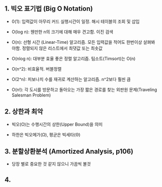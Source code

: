 ## 1. 빅오 표기법 (Big O Notation)

- 0(1): 입력값이 아무리 커드 실행시간이 일정. 해시 테이블의 조회 및 삽입

- O(log n): 웬만한 n의 크기에 대해 매우 견고함. 이진 검색

- O(n): 선형 시간 (Linear-Time) 알고리즘. 모든 입력값을 적어도 한번이상 살펴봐야함. 정렬되지 않은 리스트에서 최댓값 또는 최솟값

- O(nlog n): 대부분 효율 좋은 정렬 알고리즘. 팀소트(Timsort)는 O(n)

- O(n^2): 비효율적. 버블정렬

- O(2^n): 피보나치 수를 재귀로 계산하는 알고리즘. n^2보다 훨씬 큼

- O(n!): 각 도시를 방문하고 돌아오는 가장 짧은 경로를 찾는 외판원 문제(Traveling Salesman Problem)
 


## 2. 상한과 최악

- 빅오(O)는 수행시간의 상한(Upper Bound)을 의미

- 하한은 빅오메가(Ω), 평균은 빅세타(Θ)


## 3. 분할상환분석 (Amortized Analysis, p106)

- 당장 별로 중요한 것 같지 않으니 가끔씩 볼것


## 4.


